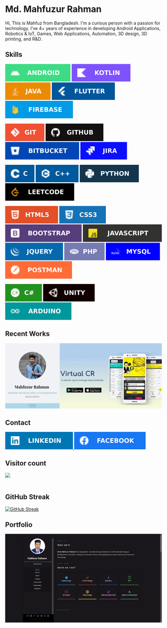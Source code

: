 <!---
<p align="center">
<a href="https://mahfuznow.com/"><img src="https://github.com/mahfuznow/mahfuznow/blob/master/images/qr-code-transparent.png?raw=true" width="150" > </a>
</p>
-->

<!-- <p align="center">
<a href="https://mahfuznow.com/"><img src="https://github.com/mahfuznow/mahfuznow/blob/master/images/mahfuznow-logo.JPG?raw=true" width="150" > </a>
</p> -->


# Md. Mahfuzur Rahman

Hi, This is Mahfuz from Bangladesh. I'm a curious person with a passion for technology. I’ve 4+ years of experience in developing Android Applications, Robotics & IoT, Games, Web Applications, Automation, 3D design, 3D printing, and R&D.


## Skills
<img src="https://github.com/mahfuznow/mahfuznow/blob/master/badges/android.svg?raw=true"> <img src="https://github.com/mahfuznow/mahfuznow/blob/master/badges/kotlin.svg?raw=true"> <img src="https://github.com/mahfuznow/mahfuznow/blob/master/badges/java.svg?raw=true"> <img src="https://github.com/mahfuznow/mahfuznow/blob/master/badges/flutter.svg?raw=true"> <img src="https://github.com/mahfuznow/mahfuznow/blob/master/badges/firebase.svg?raw=true">

<img src="https://github.com/mahfuznow/mahfuznow/blob/master/badges/git.svg?raw=true"> <img src="https://github.com/mahfuznow/mahfuznow/blob/master/badges/github.svg?raw=true"> <img src="https://github.com/mahfuznow/mahfuznow/blob/master/badges/bitbucket.svg?raw=true"> <img src="https://github.com/mahfuznow/mahfuznow/blob/master/badges/jira.svg?raw=true">

 <img src="https://github.com/mahfuznow/mahfuznow/blob/master/badges/c.svg?raw=true"> <img src="https://github.com/mahfuznow/mahfuznow/blob/master/badges/c++.svg?raw=true"> <img src="https://github.com/mahfuznow/mahfuznow/blob/master/badges/python.svg?raw=true"> <img src="https://github.com/mahfuznow/mahfuznow/blob/master/badges/leetcode.svg?raw=true">

<img src="https://github.com/mahfuznow/mahfuznow/blob/master/badges/html5.svg?raw=true"> <img src="https://github.com/mahfuznow/mahfuznow/blob/master/badges/css3.svg?raw=true"> <img src="https://github.com/mahfuznow/mahfuznow/blob/master/badges/bootstrap.svg?raw=true"> <img src="https://github.com/mahfuznow/mahfuznow/blob/master/badges/javascript2.svg?raw=true"><img src="https://github.com/mahfuznow/mahfuznow/blob/master/badges/jquery.svg?raw=true"> <img src="https://github.com/mahfuznow/mahfuznow/blob/master/badges/php.svg?raw=true"> <img src="https://github.com/mahfuznow/mahfuznow/blob/master/badges/mysql.svg?raw=true"> <img src="https://github.com/mahfuznow/mahfuznow/blob/master/badges/postman.svg?raw=true">
 
 <img src="https://github.com/mahfuznow/mahfuznow/blob/master/badges/c-sharp.svg?raw=true"> <img src="https://github.com/mahfuznow/mahfuznow/blob/master/badges/unity.svg?raw=true"> <img src="https://github.com/mahfuznow/mahfuznow/blob/master/badges/arduino.svg?raw=true">


## Recent Works
<a href="https://mahfuznow.com/"><img src="https://raw.githubusercontent.com/mahfuznow/mahfuznow/master/gif/recent-work-gif.gif" > </a>

## Contact
<a href="https://www.linkedin.com/in/mahfuznow/"> <img src="https://github.com/mahfuznow/mahfuznow/blob/master/badges/linkedin.svg?raw=true"> </a> <a href="https://www.facebook.com/mahfuznow"> <img src="https://github.com/mahfuznow/mahfuznow/blob/master/badges/facebook.svg?raw=true"> </a> 

## Visitor count
<a href="https://github.com/mahfuznow/mahfuznow">
    <img src="https://komarev.com/ghpvc/?username=mahfuznow&color=brightgreen&label=Visitor+count&style=plastic">
</a>
<br></br>

## GitHub Streak
[![GitHub Streak](https://github-readme-streak-stats.herokuapp.com?user=mahfuznow&theme=soft-green&hide_border=true)](https://git.io/streak-stats)

## Portfolio
<picture>
<source 
  srcset="./gif/website_video_dark.gif"
  media="(prefers-color-scheme: dark)"
/>
<source
  srcset="./gif/website_video_light.gif"
  media="(prefers-color-scheme: light), (prefers-color-scheme: no-preference)"
/>
<img src="./gif/website_video_dark.gif" />
</picture>

<!--
## GitHub Stats
<picture>
<source 
  srcset="https://github-readme-stats.vercel.app/api?username=mahfuznow&show_icons=true&theme=dark"
  media="(prefers-color-scheme: dark)"
/>
<source
  srcset="https://github-readme-stats.vercel.app/api?username=mahfuznow&show_icons=true"
  media="(prefers-color-scheme: light), (prefers-color-scheme: no-preference)"
/>
<img src="https://github-readme-stats.vercel.app/api?username=mahfuznow&show_icons=true" />
</picture>

## Top Lang
<picture>
<source 
  srcset="https://github-readme-stats.vercel.app/api/top-langs/?username=mahfuznow&theme=dark"
  media="(prefers-color-scheme: dark)"
/>
<source
  srcset="https://github-readme-stats.vercel.app/api/top-langs/?username=mahfuznow"
  media="(prefers-color-scheme: light), (prefers-color-scheme: no-preference)"
/>
<img src="https://github-readme-stats.vercel.app/api/top-langs/?username=mahfuznow" />
</picture>

-->